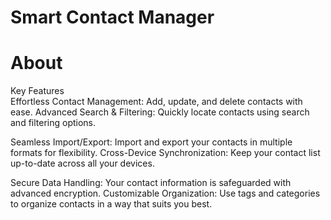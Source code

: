 #  Smart Contact Manager
# About
Key Features<br>
Effortless Contact Management: Add, update, and delete contacts with ease.
Advanced Search & Filtering: Quickly locate contacts using search and filtering options.

Seamless Import/Export: Import and export your contacts in multiple formats for flexibility.
Cross-Device Synchronization: Keep your contact list up-to-date across all your devices.

Secure Data Handling: Your contact information is safeguarded with advanced encryption.
Customizable Organization: Use tags and categories to organize contacts in a way that suits you best.
